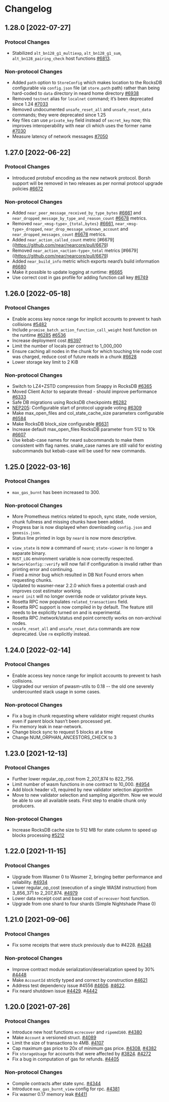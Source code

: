 # Changelog

## 1.28.0 [2022-07-27]

### Protocol Changes

* Stabilized `alt_bn128_g1_multiexp`, `alt_bn128_g1_sum`, `alt_bn128_pairing_check` host functions [#6813](https://github.com/near/nearcore/pull/6813).

### Non-protocol Changes

* Added `path` option to `StoreConfig` which makes location to the
  RocksDB configurable via `config.json` file (at `store.path` path)
  rather than being hard-coded to `data` directory in neard home
  directory [#6938](https://github.com/near/nearcore/pull/6938)
* Removed `testnet` alias for `localnet` command; it’s been deprecated
  since 1.24 [#7033](https://github.com/near/nearcore/pull/7033)
* Removed undocumented `unsafe_reset_all` and `unsafe_reset_data`
  commands; they were deprecated since 1.25
* Key files can use `private_key` field instead of `secret_key` now;
  this improves interoperability with near cli which uses the former
  name [#7030](https://github.com/near/nearcore/issues/7030)
* Measure latency of network messages [#7050](https://github.com/near/nearcore/issues/7050)

## 1.27.0 [2022-06-22]

### Protocol Changes

* Introduced protobuf encoding as the new network protocol. Borsh support will be removed in two releases as per normal protocol upgrade policies [#6672](https://github.com/near/nearcore/pull/6672)

### Non-protocol Changes

* Added `near_peer_message_received_by_type_bytes` [#6661](https://github.com/near/nearcore/pull/6661) and `near_dropped_message_by_type_and_reason_count` [#6678](https://github.com/near/nearcore/pull/6678) metrics.
* Removed `near_<msg-type>_{total,bytes}` [#6661](https://github.com/near/nearcore/pull/6661), `near_<msg-type>_dropped`, `near_drop_message_unknown_account` and `near_dropped_messages_count` [#6678](https://github.com/near/nearcore/pull/6678) metrics.
* Added `near_action_called_count` metric [#6679]((https://github.com/near/nearcore/pull/6679)
* Removed `near_action_<action-type>_total` metrics [#6679]((https://github.com/near/nearcore/pull/6679)
* Added `near_build_info` metric which exports neard’s build information [#6680](https://github.com/near/nearcore/pull/6680)
* Make it possible to update logging at runtime: [#6665](https://github.com/near/nearcore/pull/6665)
* Use correct cost in gas profile for adding function call key [#6749](https://github.com/near/nearcore/pull/6749)

## 1.26.0 [2022-05-18]

### Protocol Changes

* Enable access key nonce range for implicit accounts to prevent tx hash collisions [#5482](https://github.com/near/nearcore/pull/5482)
* Include `promise_batch_action_function_call_weight` host function on the runtime [#6285](https://github.com/near/nearcore/pull/6285) [#6536](https://github.com/near/nearcore/pull/6536)
* Increase deployment cost [#6397](https://github.com/near/nearcore/pull/6397)
* Limit the number of locals per contract to 1_000_000
* Ensure caching all nodes in the chunk for which touching trie node cost was charged, reduce cost of future reads in a chunk [#6628](https://github.com/near/nearcore/pull/6628)
* Lower storage key limit to 2 KiB

### Non-protocol Changes

* Switch to LZ4+ZSTD compression from Snappy in RocksDB [#6365](https://github.com/near/nearcore/pull/6365)
* Moved Client Actor to separate thread - should improve performance [#6333](https://github.com/near/nearcore/pull/6333)
* Safe DB migrations using RocksDB checkpoints [#6282](https://github.com/near/nearcore/pull/6282)
* [NEP205](https://github.com/near/NEPs/issues/205): Configurable start of protocol upgrade voting [#6309](https://github.com/near/nearcore/pull/6309)
* Make max_open_files and col_state_cache_size parameters configurable [#6584](https://github.com/near/nearcore/pull/6584)
* Make RocksDB block_size configurable [#6631](https://github.com/near/nearcore/pull/6631)
* Increase default max_open_files RocksDB parameter from 512 to 10k [#6607](https://github.com/near/nearcore/pull/6607)
* Use kebab-case names for neard subcommands to make them consistent with flag names.  snake_case names are still valid for existing subcommands but kebab-case will be used for new commands.

## 1.25.0 [2022-03-16]

### Protocol Changes
* `max_gas_burnt` has been increased to 300.

### Non-protocol Changes
* More Prometheus metrics related to epoch, sync state, node version, chunk fullness and missing chunks have been added.
* Progress bar is now displayed when downloading `config.json` and `genesis.json`.
* Status line printed in logs by `neard` is now more descriptive.
- `view_state` is now a command of `neard`; `state-viewer` is no longer a separate binary.
- `RUST_LOG` environment variable is now correctly respected.
- `NetworkConfig::verify` will now fail if configuration is invalid rather than printing error and continuing.
- Fixed a minor bug which resulted in DB Not Found errors when requesting chunks.
- Updated to wasmer-near 2.2.0 which fixes a potential crash and improves cost estimator working.
- `neard init` will no longer override node or validator private keys.
- Rosetta RPC now populates `related_transactions` field.
- Rosetta RPC support is now compiled in by default. The feature still needs to be explicitly turned on and is experimental.
- Rosetta RPC /network/status end point correctly works on non-archival nodes.
- `unsafe_reset_all` and `unsafe_reset_data` commands are now deprecated. Use `rm` explicitly instead.

## 1.24.0 [2022-02-14]

### Protocol Changes

* Enable access key nonce range for implicit accounts to prevent tx hash collisions.
* Upgraded our version of pwasm-utils to 0.18 -- the old one severely undercounted stack usage in some cases.

### Non-protocol Changes

* Fix a bug in chunk requesting where validator might request chunks even if parent block hasn’t been processed yet.
* Fix memory leak in near-network.
* Change block sync to request 5 blocks at a time
* Change NUM_ORPHAN_ANCESTORS_CHECK to 3

## 1.23.0 [2021-12-13]

### Protocol Changes

* Further lower regular_op_cost from 2_207_874 to 822_756.
* Limit number of wasm functions in one contract to 10_000. [#4954](https://github.com/near/nearcore/pull/4954)
* Add block header v3, required by new validator selection algorithm
* Move to new validator selection and sampling algorithm. Now we would be able to use all available seats. First step to enable chunk only producers.

### Non-protocol Changes

* Increase RocksDB cache size to 512 MB for state column to speed up blocks processing [#5212](https://github.com/near/nearcore/pull/5212)

## 1.22.0 [2021-11-15]

### Protocol Changes
* Upgrade from Wasmer 0 to Wasmer 2, bringing better performance and reliability. [#4934](https://github.com/near/nearcore/pull/4934)
* Lower regular_op_cost (execution of a single WASM instruction) from 3_856_371 to 2_207_874. [#4979](https://github.com/near/nearcore/pull/4979)
* Lower data receipt cost and base cost of `ecrecover` host function.
* Upgrade from one shard to four shards (Simple Nightshade Phase 0)

## 1.21.0 [2021-09-06]

### Protocol Changes

* Fix some receipts that were stuck previously due to #4228. [#4248](https://github.com/near/nearcore/pull/4248)

### Non-protocol Changes

* Improve contract module serialization/deserialization speed by 30% [#4448](https://github.com/near/nearcore/pull/4448)
* Make `AccountId` strictly typed and correct by construction [#4621](https://github.com/near/nearcore/pull/4621)
* Address test dependency issue #4556 [#4606](https://github.com/near/nearcore/pull/4606). [#4622](https://github.com/near/nearcore/pull/4622).
* Fix neard shutdown issue [#4429](https://github.com/near/nearcore/pull/4429). #[4442](https://github.com/near/nearcore/pull/4442)

## 1.20.0 [2021-07-26]

### Protocol Changes

* Introduce new host functions `ecrecover` and `ripemd160`. [#4380](https://github.com/near/nearcore/pull/4380)
* Make `Account` a versioned struct. [#4089](https://github.com/near/nearcore/pull/4089)
* Limit the size of transactions to 4MB. [#4107](https://github.com/near/nearcore/pull/4107)
* Cap maximum gas price to 20x of minimum gas price. [#4308](https://github.com/near/nearcore/pull/4308), [#4382](https://github.com/near/nearcore/pull/4382)
* Fix `storageUsage` for accounts that were affected by [#3824](https://github.com/near/nearcore/issues/3824). [#4272](https://github.com/near/nearcore/pull/4274)
* Fix a bug in computation of gas for refunds. [#4405](https://github.com/near/nearcore/pull/4405)

### Non-protocol Changes

* Compile contracts after state sync. [#4344](https://github.com/near/nearcore/pull/4344)
* Introduce `max_gas_burnt_view` config for rpc. [#4381](https://github.com/near/nearcore/pull/4381)
* Fix wasmer 0.17 memory leak [#4411](https://github.com/near/nearcore/pull/4411)
